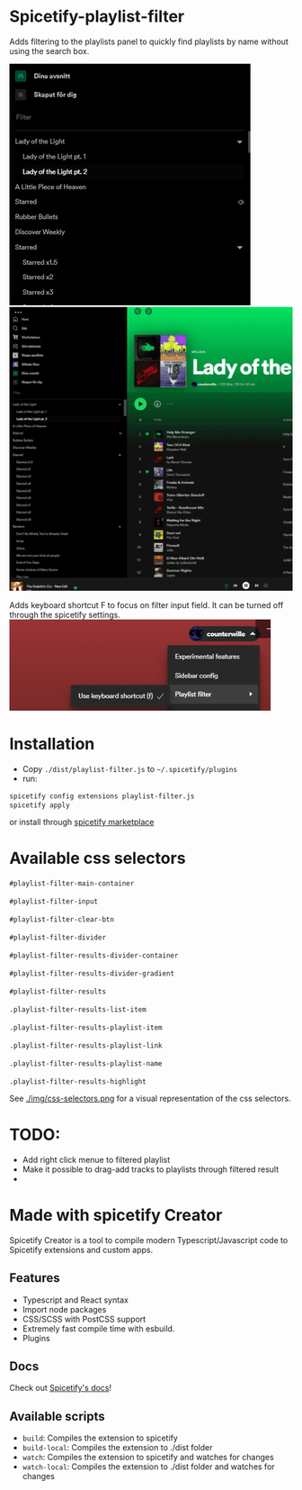 # Spicetify-playlist-filter

Adds filtering to the playlists panel to quickly find playlists by name without using the search box. 

![](./img/playlist-filtering.gif)
![](./img/playlist-filtering2.webp)

Adds keyboard shortcut F to focus on filter input field. It can be turned off through the spicetify settings.
![](./img/config.png)

# Installation

- Copy `./dist/playlist-filter.js` to `~/.spicetify/plugins`
- run:

```
spicetify config extensions playlist-filter.js
spicetify apply
```

or install through [spicetify marketplace](https://github.com/CharlieS1103/spicetify-marketplace)

# Available css selectors
```
#playlist-filter-main-container

#playlist-filter-input

#playlist-filter-clear-btn

#playlist-filter-divider

#playlist-filter-results-divider-container

#playlist-filter-results-divider-gradient

#playlist-filter-results

.playlist-filter-results-list-item

.playlist-filter-results-playlist-item

.playlist-filter-results-playlist-link

.playlist-filter-results-playlist-name

.playlist-filter-results-highlight
```
See [./img/css-selectors.png](./img/css-selectors.png) for a visual representation of the css selectors.

# TODO:

- Add right click menue to filtered playlist
- Make it possible to drag-add tracks to playlists through filtered result
-

# Made with spicetify Creator

Spicetify Creator is a tool to compile modern Typescript/Javascript code to Spicetify extensions and custom apps. 

## Features

- Typescript and React syntax
- Import node packages
- CSS/SCSS with PostCSS support
- Extremely fast compile time with esbuild.
- Plugins

## Docs

Check out [Spicetify's docs](https://spicetify.app/docs/development/spicetify-creator/the-basics)!

## Available scripts

- `build`: Compiles the extension to spicetify
- `build-local`: Compiles the extension to ./dist folder
- `watch`: Compiles the extension to spicetify and watches for changes
- `watch-local`: Compiles the extension to ./dist folder and watches for changes
